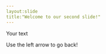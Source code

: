 ```yaml
---
layout:slide
title:"Welcome to our second slide!"
---
```

Your text

Use the left arrow to go back! 
